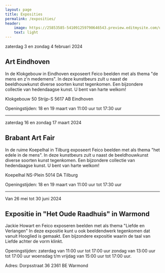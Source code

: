 ```yaml
---
layout: page
title: Exposities
permalink: /exposities/
header:
    image: https://25853585-541091259790646543.preview.editmysite.com/uploads/2/5/8/5/25853585/expositie-4_orig.jpg
    text: light
---
```




zaterdag 3 en zondag 4 februari 2024
## Art Eindhoven

In de Klokgebouw in Eindhoven exposeert Feico beelden met als thema "de mens en z'n medemens".
In deze kunstbeurs zult u naast de beeldhouwkunst diverse soorten kunst tegenkomen. Een bijzondere collectie van hedendaagse kunst.
U bent van harte welkom!

Klokgebouw 50
Strijp-S
5617 AB Eindhoven



Openingstijden: 18 en 19 maart van 11:00 uur tot 17:30 uur





--------------------------


zaterdag 16 en zondag 17 maart 2024
## Brabant Art Fair

In de ruime Koepelhal in Tilburg exposeert Feico beelden met als thema "het edele in de mens".
In deze kunstbeurs zult u naast de beeldhouwkunst diverse soorten kunst tegenkomen. Een bijzondere collectie van hedendaagse kunst.
U bent van harte welkom!

Koepelhal
NS-Plein
5014 DA Tilburg


Openingstijden: 18 en 19 maart van 11:00 uur tot 17:30 uur


--------------------------


Van 26 mei tot 30 juni 2024
## Expositie in "Het Oude Raadhuis" in Warmond

Jackie Howart en Feico exposeren beelden met als thema "Liefde en Verlangen"
In deze expositie kunt u ook beeldendwerk tegenkomen dat vanuit Hooglied is gemaakt.
Een bijzondere expositie waarin de taal van Liefde achter de vorm klinkt.

 Openingstijden:
 zaterdag van 11:00 uur tot 17:00 uur
 zondag van 13:00 uur tot 17:00 uur
 woensdag t/m vrijdag van 15:00 uur tot 17:00 uur.

 Adres:
 Dorpsstraat 36
 2361 BE Warmond
